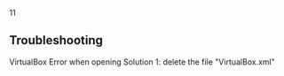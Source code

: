 11


## Troubleshooting

VirtualBox Error when opening
Solution 1: delete the file "VirtualBox.xml"


